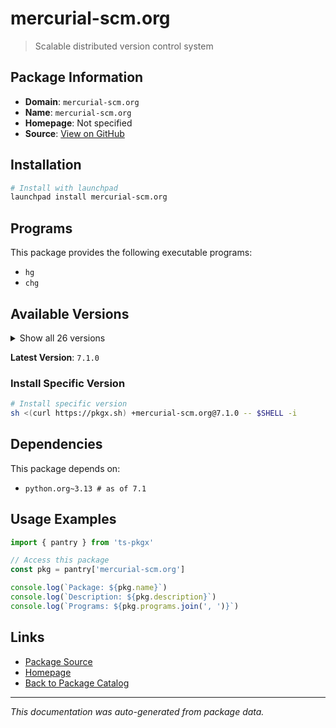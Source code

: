 # mercurial-scm.org

> Scalable distributed version control system

## Package Information

- **Domain**: `mercurial-scm.org`
- **Name**: `mercurial-scm.org`
- **Homepage**: Not specified
- **Source**: [View on GitHub](https://github.com/pkgxdev/pantry/tree/main/projects/mercurial-scm.org/package.yml)

## Installation

```bash
# Install with launchpad
launchpad install mercurial-scm.org
```

## Programs

This package provides the following executable programs:

- `hg`
- `chg`

## Available Versions

<details>
<summary>Show all 26 versions</summary>

- `7.1.0`, `7.0.3`, `7.0.2`, `7.0.1`, `7.0.0`
- `6.9.5`, `6.9.4`, `6.9.3`, `6.9.2`, `6.9.1`
- `6.9.0`, `6.8.2`, `6.8.1`, `6.8.0`, `6.7.4`
- `6.7.3`, `6.7.2`, `6.7.1`, `6.7.0`, `6.6.3`
- `6.6.2`, `6.6.1`, `6.6.0`, `6.5.3`, `6.5.2`
- `6.5.0`

</details>

**Latest Version**: `7.1.0`

### Install Specific Version

```bash
# Install specific version
sh <(curl https://pkgx.sh) +mercurial-scm.org@7.1.0 -- $SHELL -i
```

## Dependencies

This package depends on:

- `python.org~3.13 # as of 7.1`

## Usage Examples

```typescript
import { pantry } from 'ts-pkgx'

// Access this package
const pkg = pantry['mercurial-scm.org']

console.log(`Package: ${pkg.name}`)
console.log(`Description: ${pkg.description}`)
console.log(`Programs: ${pkg.programs.join(', ')}`)
```

## Links

- [Package Source](https://github.com/pkgxdev/pantry/tree/main/projects/mercurial-scm.org/package.yml)
- [Homepage](#)
- [Back to Package Catalog](../../package-catalog.md)

---

*This documentation was auto-generated from package data.*
